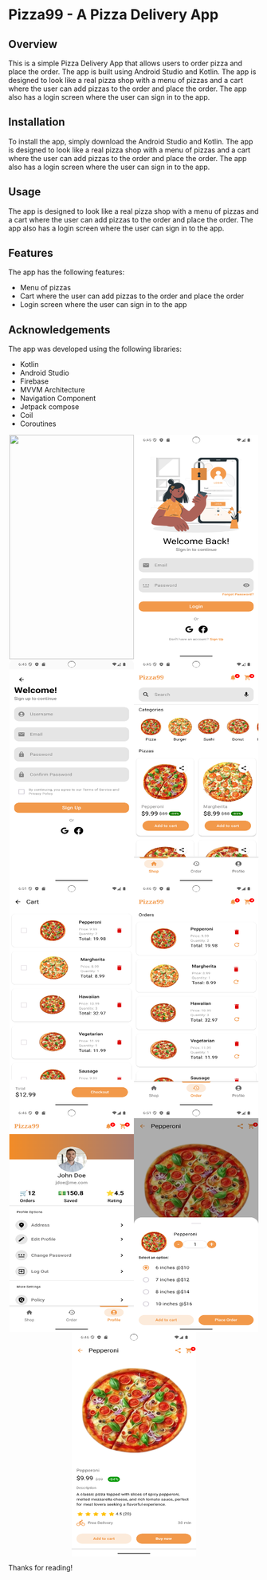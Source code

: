 # Pizza99 - A Pizza Delivery App    

## Overview
This is a simple Pizza Delivery App that allows users to order pizza and place the order.
The app is built using Android Studio and Kotlin. The app is designed to look like a real 
pizza shop with a menu of pizzas and a cart where the user can add pizzas to the order and 
place the order. The app also has a login screen where the user can sign in to the app.

## Installation
To install the app, simply download the Android Studio and Kotlin. The app is designed to look like a real 
pizza shop with a menu of pizzas and a cart where the user can add pizzas to the order and 
place the order. The app also has a login screen where the user can sign in to the app.

## Usage
The app is designed to look like a real pizza shop with a menu of pizzas and a cart where the user can add pizzas to the order and place the order. The app also has a login screen where the user can sign in to the app.

## Features
The app has the following features:
- Menu of pizzas
- Cart where the user can add pizzas to the order and place the order
- Login screen where the user can sign in to the app

## Acknowledgements
The app was developed using the following libraries:
- Kotlin
- Android Studio
- Firebase
- MVVM Architecture
- Navigation Component
- Jetpack compose
- Coil
- Coroutines


<div style="display: flex; flex-wrap: wrap; justify-content: center;">
    <img src="/images/OnBoading.png" width="250" height="450">
    <img src="/images/Login.png" width="250" height="450">
    <img src="/images/SignUp.png" width="250" height="450">
    <img src="/images/Home.png" width="250" height="450">
    <img src="/images/Cart.png" width="250" height="450">
    <img src="/images/Orders.png" width="250" height="450">
    <img src="/images/Profile.png" width="250" height="450">
    <img src="/images/SeletePizza.png" width="250" height="450">
    <img src="/images/Details.png" width="250" height="450">
</div>





Thanks for reading!




